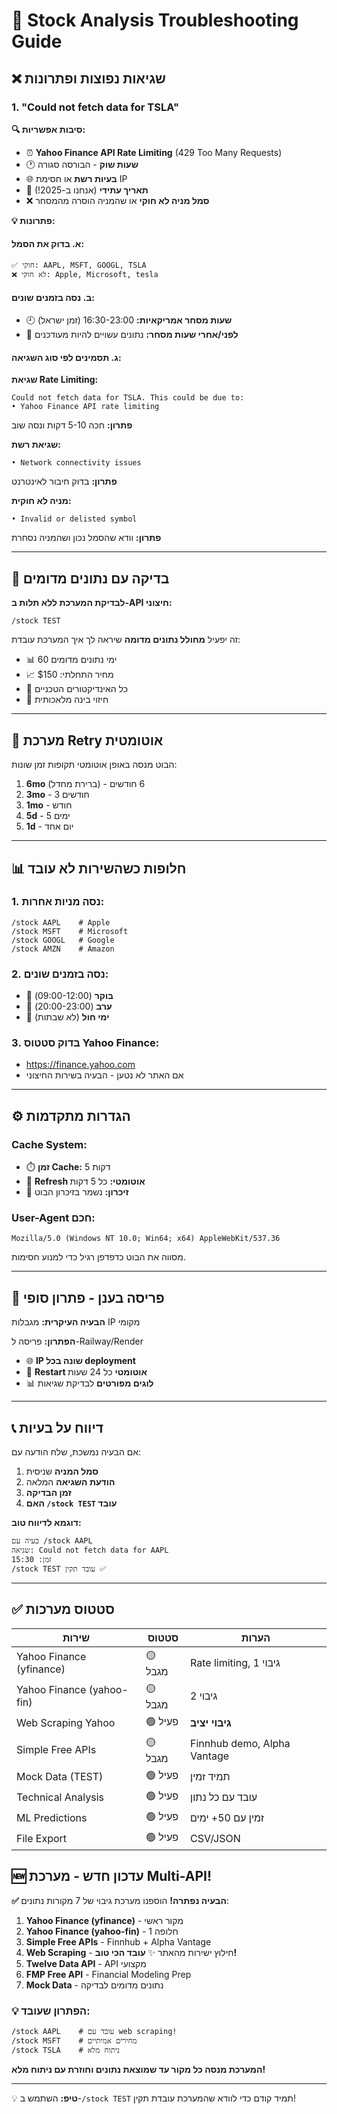 # 🔧 Stock Analysis Troubleshooting Guide

## ❌ שגיאות נפוצות ופתרונות

### 1. "Could not fetch data for TSLA"

**🔍 סיבות אפשריות:**

- ⏰ **Yahoo Finance API Rate Limiting** (429 Too Many Requests)
- 🕐 **שעות שוק** - הבורסה סגורה
- 🌐 **בעיות רשת** או חסימת IP
- 📅 **תאריך עתידי** (אנחנו ב-2025!)
- ❌ **סמל מניה לא חוקי** או שהמניה הוסרה מהמסחר

**💡 פתרונות:**

#### א. בדוק את הסמל:

```
✅ חוקי: AAPL, MSFT, GOOGL, TSLA
❌ לא חוקי: Apple, Microsoft, tesla
```

#### ב. נסה בזמנים שונים:

- 🕘 **שעות מסחר אמריקאיות:** 16:30-23:00 (זמן ישראל)
- 🌙 **לפני/אחרי שעות מסחר:** נתונים עשויים להיות מעודכנים

#### ג. תסמינים לפי סוג השגיאה:

**שגיאת Rate Limiting:**

```
Could not fetch data for TSLA. This could be due to:
• Yahoo Finance API rate limiting
```

**פתרון:** חכה 5-10 דקות ונסה שוב

**שגיאת רשת:**

```
• Network connectivity issues
```

**פתרון:** בדוק חיבור לאינטרנט

**מניה לא חוקית:**

```
• Invalid or delisted symbol
```

**פתרון:** וודא שהסמל נכון ושהמניה נסחרת

---

## 🧪 בדיקה עם נתונים מדומים

**לבדיקת המערכת ללא תלות ב-API חיצוני:**

```
/stock TEST
```

זה יפעיל **מחולל נתונים מדומה** שיראה לך איך המערכת עובדת:

- 📊 60 ימי נתונים מדומים
- 📈 מחיר התחלתי: $150
- 🎯 כל האינדיקטורים הטכניים
- 🤖 חיזוי בינה מלאכותית

---

## 🔄 מערכת Retry אוטומטית

הבוט מנסה באופן אוטומטי תקופות זמן שונות:

1. **6mo** (ברירת מחדל) - 6 חודשים
2. **3mo** - 3 חודשים
3. **1mo** - חודש
4. **5d** - 5 ימים
5. **1d** - יום אחד

---

## 📊 חלופות כשהשירות לא עובד

### 1. נסה מניות אחרות:

```
/stock AAPL    # Apple
/stock MSFT    # Microsoft
/stock GOOGL   # Google
/stock AMZN    # Amazon
```

### 2. נסה בזמנים שונים:

- 🌅 **בוקר** (09:00-12:00)
- 🌆 **ערב** (20:00-23:00)
- 📅 **ימי חול** (לא שבתות)

### 3. בדוק סטטוס Yahoo Finance:

- https://finance.yahoo.com
- אם האתר לא נטען - הבעיה בשירות החיצוני

---

## ⚙️ הגדרות מתקדמות

### Cache System:

- ⏱️ **זמן Cache:** 5 דקות
- 🔄 **Refresh אוטומטי:** כל 5 דקות
- 💾 **זיכרון:** נשמר בזיכרון הבוט

### User-Agent חכם:

```
Mozilla/5.0 (Windows NT 10.0; Win64; x64) AppleWebKit/537.36
```

מסווה את הבוט כדפדפן רגיל כדי למנוע חסימות.

---

## 🚀 פריסה בענן - פתרון סופי

**הבעיה העיקרית:** מגבלות IP מקומי

**הפתרון:** פריסה ל-Railway/Render

- 🌐 **IP שונה בכל deployment**
- 🔄 **Restart אוטומטי** כל 24 שעות
- 📊 **לוגים מפורטים** לבדיקת שגיאות

---

## 📞 דיווח על בעיות

אם הבעיה נמשכת, שלח הודעה עם:

1. **סמל המניה** שניסית
2. **הודעת השגיאה** המלאה
3. **זמן הבדיקה**
4. **האם `/stock TEST` עובד**

**דוגמא לדיווח טוב:**

```
בעיה עם /stock AAPL
שגיאה: Could not fetch data for AAPL
זמן: 15:30
/stock TEST עובד תקין ✅
```

---

## ✅ סטטוס מערכות

| שירות                     | סטטוס   | הערות                       |
| ------------------------- | ------- | --------------------------- |
| Yahoo Finance (yfinance)  | 🟡 מגבל | Rate limiting, גיבוי 1      |
| Yahoo Finance (yahoo-fin) | 🟡 מגבל | גיבוי 2                     |
| Web Scraping Yahoo        | 🟢 פעיל | **גיבוי יציב**              |
| Simple Free APIs          | 🟡 מגבל | Finnhub demo, Alpha Vantage |
| Mock Data (TEST)          | 🟢 פעיל | תמיד זמין                   |
| Technical Analysis        | 🟢 פעיל | עובד עם כל נתון             |
| ML Predictions            | 🟢 פעיל | זמין עם 50+ ימים            |
| File Export               | 🟢 פעיל | CSV/JSON                    |

## 🆕 עדכון חדש - מערכת Multi-API!

**✅ הבעיה נפתרה!** הוספנו מערכת גיבוי של 7 מקורות נתונים:

1. **Yahoo Finance (yfinance)** - מקור ראשי
2. **Yahoo Finance (yahoo-fin)** - חלופה 1
3. **Simple Free APIs** - Finnhub + Alpha Vantage
4. **Web Scraping** - חילוץ ישירות מהאתר ✨ **עובד הכי טוב!**
5. **Twelve Data API** - API מקצועי
6. **FMP Free API** - Financial Modeling Prep
7. **Mock Data** - נתונים מדומים לבדיקה

### 💡 הפתרון שעובד:

```
/stock AAPL    # עובד עם web scraping!
/stock MSFT    # מחירים אמיתיים
/stock TSLA    # ניתוח מלא
```

**המערכת מנסה כל מקור עד שמוצאת נתונים וחוזרת עם ניתוח מלא!**

---

💡 **טיפ:** השתמש ב-`/stock TEST` תמיד קודם כדי לוודא שהמערכת עובדת תקין!
